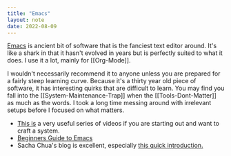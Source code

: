 ```yaml
---
title: "Emacs"
layout: note
date: 2022-08-09
---
```


<a href="https://www.gnu.org/software/emacs/" >Emacs</a> is ancient bit of software that is the fanciest text editor around. It's like a shark in that it hasn't evolved in years but is perfectly suited to what it does. I use it a lot, mainly for [[Org-Mode]].

I wouldn't necessarily recommend it to anyone unless you are prepared for a fairly steep learning curve. Because it's a thirty year old piece of software, it has interesting quirks that are difficult to learn. You may find you fall into the [[System-Maintenance-Trap]] when the [[Tools-Dont-Matter]] as much as the words. I took a long time messing around with irrelevant setups before I focused on what matters.

-   <a href="https://youtu.be/74zOY-vgkyw" >This is</a> a very useful series of videos if you are starting out and want to craft a system.
-   <a href="http://www.jesshamrick.com/2012/09/10/absolute-beginners-guide-to-emacs/" >Beginners Guide to Emacs</a>
-   Sacha Chua's blog is excellent, especially <a href="https://sachachua.com/blog/2013/05/how-to-learn-emacs-a-hand-drawn-one-pager-for-beginners/" >this quick introduction.</a>

